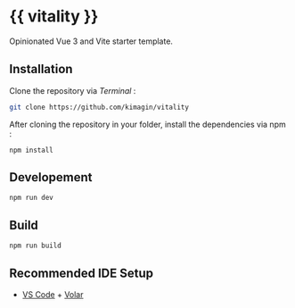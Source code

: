 # {{ vitality }}

Opinionated Vue 3 and Vite starter template.

## Installation

Clone the repository via _Terminal_ :

```bash
git clone https://github.com/kimagin/vitality 
```

 After cloning the repository in your folder, install the dependencies via npm :

```npm
npm install
```

## Developement

```npm
npm run dev
```

## Build

```npm
npm run build
```

## Recommended IDE Setup

- [VS Code](https://code.visualstudio.com/) + [Volar](https://marketplace.visualstudio.com/items?itemName=Vue.volar)
